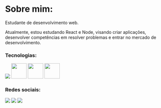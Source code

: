 # Sobre mim:

Estudante de desenvolvimento web.

Atualmente, estou estudando React e Node, visando criar aplicações, desenvolver competências em resolver problemas e entrar no mercado de desenvolvimento. 

### Tecnologias:
<a href="#"><img src='https://github.com/JD-Rodrigues/Estudos-web-dev/blob/6e6fdaac63a3abdcd333ba83b220ef080aa62b5a/images/react.png'></a>
<a href="#"><img width="50" height="50" src='https://cdn.jsdelivr.net/gh/devicons/devicon/icons/javascript/javascript-original.svg'></a>
<a href="#"><img width="50" height="50" src='https://cdn.jsdelivr.net/gh/devicons/devicon/icons/typescript/typescript-original.svg'></a>
<a href="#"><img width="50" height="50" src='https://cdn.jsdelivr.net/gh/devicons/devicon/icons/css3/css3-original-wordmark.svg'></a>

### Redes sociais:
<a href="https://www.linkedin.com/in/j-dev/"><img src="https://img.shields.io/badge/LinkedIn-0077B5?style=for-the-badge&logo=linkedin&logoColor=white"></a> <a href="https://twitter.com/JDev_Oficial"><img src="https://img.shields.io/badge/Twitter-1DA1F2?style=for-the-badge&logo=twitter&logoColor=white"></a> <a href="https://www.instagram.com/jdev_oficial/"><img src="https://img.shields.io/badge/Instagram-E4405F?style=for-the-badge&logo=instagram&logoColor=white"></a>
